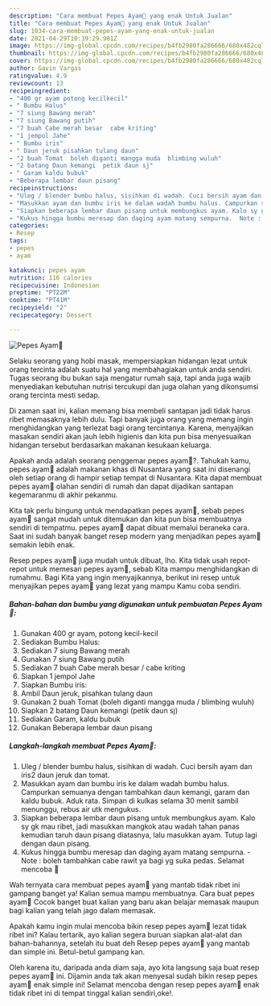 ```yaml
---
description: "Cara membuat Pepes Ayam🐔 yang enak Untuk Jualan"
title: "Cara membuat Pepes Ayam🐔 yang enak Untuk Jualan"
slug: 1034-cara-membuat-pepes-ayam-yang-enak-untuk-jualan
date: 2021-04-29T10:39:29.981Z
image: https://img-global.cpcdn.com/recipes/b4fb2980fa286666/680x482cq70/pepes-ayam🐔-foto-resep-utama.jpg
thumbnail: https://img-global.cpcdn.com/recipes/b4fb2980fa286666/680x482cq70/pepes-ayam🐔-foto-resep-utama.jpg
cover: https://img-global.cpcdn.com/recipes/b4fb2980fa286666/680x482cq70/pepes-ayam🐔-foto-resep-utama.jpg
author: Gavin Vargas
ratingvalue: 4.9
reviewcount: 13
recipeingredient:
- "400 gr ayam potong kecilkecil"
- " Bumbu Halus"
- "7 siung Bawang merah"
- "7 siung Bawang putih"
- "7 buah Cabe merah besar  cabe kriting"
- "1 jempol Jahe"
- " Bumbu iris"
- " Daun jeruk pisahkan tulang daun"
- "2 buah Tomat  boleh diganti mangga muda  blimbing wuluh"
- "2 batang Daun kemangi  petik daun sj"
- " Garam kaldu bubuk"
- "Beberapa lembar daun pisang"
recipeinstructions:
- "Uleg / blender bumbu halus, sisihkan di wadah. Cuci bersih ayam dan iris2 daun jeruk dan tomat."
- "Masukkan ayam dan bumbu iris ke dalam wadah bumbu halus. Campurkan semuanya dengan tambahkan daun kemangi, garam dan kaldu bubuk. Aduk rata. Simpan di kulkas selama 30 menit sambil menunggu, rebus air utk mengukus."
- "Siapkan beberapa lembar daun pisang untuk membungkus ayam. Kalo sy gk mau ribet, jadi masukkan mangkok atau wadah tahan panas kemudian taruh daun pisang diatasnya, lalu masukkan ayam. Tutup lagi dengan daun pisang."
- "Kukus hingga bumbu meresap dan daging ayam matang sempurna.  Note : boleh tambahkan cabe rawit ya bagi yg suka pedas. Selamat mencoba 🥰"
categories:
- Resep
tags:
- pepes
- ayam

katakunci: pepes ayam 
nutrition: 116 calories
recipecuisine: Indonesian
preptime: "PT22M"
cooktime: "PT41M"
recipeyield: "2"
recipecategory: Dessert

---
```



![Pepes Ayam🐔](https://img-global.cpcdn.com/recipes/b4fb2980fa286666/680x482cq70/pepes-ayam🐔-foto-resep-utama.jpg)

Selaku seorang yang hobi masak, mempersiapkan hidangan lezat untuk orang tercinta adalah suatu hal yang membahagiakan untuk anda sendiri. Tugas seorang ibu bukan saja mengatur rumah saja, tapi anda juga wajib menyediakan kebutuhan nutrisi tercukupi dan juga olahan yang dikonsumsi orang tercinta mesti sedap.

Di zaman  saat ini, kalian memang bisa membeli santapan jadi tidak harus ribet memasaknya lebih dulu. Tapi banyak juga orang yang memang ingin menghidangkan yang terlezat bagi orang tercintanya. Karena, menyajikan masakan sendiri akan jauh lebih higienis dan kita pun bisa menyesuaikan hidangan tersebut berdasarkan makanan kesukaan keluarga. 



Apakah anda adalah seorang penggemar pepes ayam🐔?. Tahukah kamu, pepes ayam🐔 adalah makanan khas di Nusantara yang saat ini disenangi oleh setiap orang di hampir setiap tempat di Nusantara. Kita dapat membuat pepes ayam🐔 olahan sendiri di rumah dan dapat dijadikan santapan kegemaranmu di akhir pekanmu.

Kita tak perlu bingung untuk mendapatkan pepes ayam🐔, sebab pepes ayam🐔 sangat mudah untuk ditemukan dan kita pun bisa membuatnya sendiri di tempatmu. pepes ayam🐔 dapat dibuat memalui beraneka cara. Saat ini sudah banyak banget resep modern yang menjadikan pepes ayam🐔 semakin lebih enak.

Resep pepes ayam🐔 juga mudah untuk dibuat, lho. Kita tidak usah repot-repot untuk memesan pepes ayam🐔, sebab Kita mampu menghidangkan di rumahmu. Bagi Kita yang ingin menyajikannya, berikut ini resep untuk menyajikan pepes ayam🐔 yang lezat yang mampu Kamu coba sendiri.

<!--inarticleads1-->

##### Bahan-bahan dan bumbu yang digunakan untuk pembuatan Pepes Ayam🐔:

1. Gunakan 400 gr ayam, potong kecil-kecil
1. Sediakan  Bumbu Halus:
1. Sediakan 7 siung Bawang merah
1. Gunakan 7 siung Bawang putih
1. Sediakan 7 buah Cabe merah besar / cabe kriting
1. Siapkan 1 jempol Jahe
1. Siapkan  Bumbu iris:
1. Ambil  Daun jeruk, pisahkan tulang daun
1. Gunakan 2 buah Tomat  (boleh diganti mangga muda / blimbing wuluh)
1. Siapkan 2 batang Daun kemangi  (petik daun sj)
1. Sediakan  Garam, kaldu bubuk
1. Gunakan Beberapa lembar daun pisang




<!--inarticleads2-->

##### Langkah-langkah membuat Pepes Ayam🐔:

1. Uleg / blender bumbu halus, sisihkan di wadah. Cuci bersih ayam dan iris2 daun jeruk dan tomat.
1. Masukkan ayam dan bumbu iris ke dalam wadah bumbu halus. Campurkan semuanya dengan tambahkan daun kemangi, garam dan kaldu bubuk. Aduk rata. Simpan di kulkas selama 30 menit sambil menunggu, rebus air utk mengukus.
1. Siapkan beberapa lembar daun pisang untuk membungkus ayam. Kalo sy gk mau ribet, jadi masukkan mangkok atau wadah tahan panas kemudian taruh daun pisang diatasnya, lalu masukkan ayam. Tutup lagi dengan daun pisang.
1. Kukus hingga bumbu meresap dan daging ayam matang sempurna.  - Note : boleh tambahkan cabe rawit ya bagi yg suka pedas. Selamat mencoba 🥰




Wah ternyata cara membuat pepes ayam🐔 yang mantab tidak ribet ini gampang banget ya! Kalian semua mampu membuatnya. Cara buat pepes ayam🐔 Cocok banget buat kalian yang baru akan belajar memasak maupun bagi kalian yang telah jago dalam memasak.

Apakah kamu ingin mulai mencoba bikin resep pepes ayam🐔 lezat tidak ribet ini? Kalau tertarik, ayo kalian segera buruan siapkan alat-alat dan bahan-bahannya, setelah itu buat deh Resep pepes ayam🐔 yang mantab dan simple ini. Betul-betul gampang kan. 

Oleh karena itu, daripada anda diam saja, ayo kita langsung saja buat resep pepes ayam🐔 ini. Dijamin anda tak akan menyesal sudah bikin resep pepes ayam🐔 enak simple ini! Selamat mencoba dengan resep pepes ayam🐔 enak tidak ribet ini di tempat tinggal kalian sendiri,oke!.

